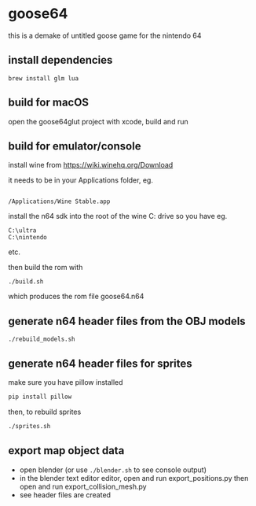 # goose64

this is a demake of untitled goose game for the nintendo 64


## install dependencies
```
brew install glm lua

```

## build for macOS
open the goose64glut project with xcode, build and run

## build for emulator/console

install wine from https://wiki.winehq.org/Download

it needs to be in your Applications folder, eg.
```

/Applications/Wine Stable.app
```

install the n64 sdk into the root of the wine C: drive so you have eg.
```
C:\ultra
C:\nintendo
```
etc.

then build the rom with

```
./build.sh
```

which produces the rom file goose64.n64


## generate n64 header files from the OBJ models
```
./rebuild_models.sh
```

## generate n64 header files for sprites
make sure you have pillow installed

```bash
pip install pillow
```

then, to rebuild sprites

```bash
./sprites.sh 
```

## export map object data

- open blender (or use `./blender.sh` to see console output)
- in the blender text editor editor, open and run export_positions.py then open and run export_collision_mesh.py
- see header files are created

